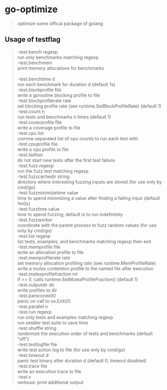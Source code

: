 # go-optimize
> optimize some offical package of golang

## Usage of testflag
>  -test.bench regexp<br>
        run only benchmarks matching regexp<br>
  -test.benchmem<br>
        print memory allocations for benchmarks<br><br>
  -test.benchtime d<br>
        run each benchmark for duration d (default 1s)<br>
  -test.blockprofile file<br>
        write a goroutine blocking profile to file<br>
  -test.blockprofilerate rate<br>
        set blocking profile rate (see runtime.SetBlockProfileRate) (default 1)<br>
  -test.count n<br>
        run tests and benchmarks n times (default 1)<br>
  -test.coverprofile file<br>
        write a coverage profile to file<br>
  -test.cpu list<br>
        comma-separated list of cpu counts to run each test with<br>
  -test.cpuprofile file<br>
        write a cpu profile to file<br>
  -test.failfast<br>
        do not start new tests after the first test failure<br>
  -test.fuzz regexp<br>
        run the fuzz test matching regexp<br>
  -test.fuzzcachedir string<br>
        directory where interesting fuzzing inputs are stored (for use only by cmd/go)<br>
  -test.fuzzminimizetime value<br>
        time to spend minimizing a value after finding a failing input (default 1m0s)<br>
  -test.fuzztime value<br>
        time to spend fuzzing; default is to run indefinitely<br>
  -test.fuzzworker<br>
        coordinate with the parent process to fuzz random values (for use only by cmd/go)<br>
  -test.list regexp<br>
        list tests, examples, and benchmarks matching regexp then exit<br>
  -test.memprofile file<br>
        write an allocation profile to file<br>
  -test.memprofilerate rate<br>
        set memory allocation profiling rate (see runtime.MemProfileRate)<br>
        write a mutex contention profile to the named file after execution<br>
  -test.mutexprofilefraction int<br>
        if >= 0, calls runtime.SetMutexProfileFraction() (default 1)<br>
  -test.outputdir dir<br>
        write profiles to dir<br>
  -test.paniconexit0<br>
        panic on call to os.Exit(0)<br>
  -test.parallel n<br>
  -test.run regexp<br>
        run only tests and examples matching regexp<br>
        run smaller test suite to save time<br>
  -test.shuffle string<br>
        randomize the execution order of tests and benchmarks (default "off")<br>
  -test.testlogfile file<br>
        write test action log to file (for use only by cmd/go)<br>
  -test.timeout d<br>
        panic test binary after duration d (default 0, timeout disabled)<br>
  -test.trace file<br>
        write an execution trace to file<br>
  -test.v<br>
        verbose: print additional output<br>
